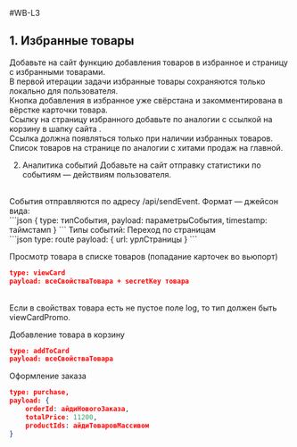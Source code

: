#WB-L3

## 1. Избранные товары

Добавьте на сайт функцию добавления товаров в избранное и страницу с избранными товарами. 
<br />
В первой итерации задачи избранные товары сохраняются только локально для пользователя.
<br />
Кнопка добавления в избранное уже свёрстана и закомментирована в вёрстке карточки товара.
<br />
Ссылку на страницу избранного добавьте по аналогии с ссылкой на корзину в шапку сайта
.<br />
Ссылка должна появляться только при наличии избранных товаров. Список товаров на странице по аналогии с хитами продаж на главной.
<br />

2. Аналитика событий
Добавьте на сайт отправку статистики по событиям — действиям пользователя.
<br />
События отправляются по адресу /api/sendEvent. Формат — джейсон вида:
<br />
```json
{ 
	type: типСобытия, 
	payload: параметрыСобытия, 
	timestamp: таймстамп
}
```
Типы событий:
Переход по страницам
<br />
```json
type: route
payload: { url: урлСтраницы }
```

Просмотр товара в списке товаров (попадание карточек во вьюпорт)
<br />
```json
type: viewCard
payload: всеСвойстваТовара + secretKey товара
```
<br />
Если в свойствах товара есть не пустое поле log, то тип должен быть viewCardPromo.
<br />

Добавление товара в корзину
<br />
```json
type: addToCard
payload: всеСвойстваТовара
```

Оформление заказа
<br />
```json
type: purchase, 
payload: { 
	orderId: айдиНовогоЗаказа, 
	totalPrice: 11200, 
	productIds: айдиТоваровМассивом 
}
```



```json
